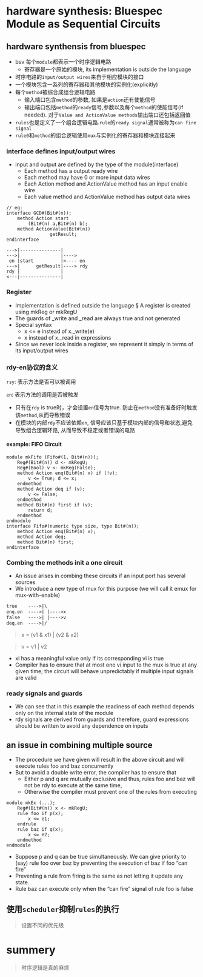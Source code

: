 # hardware synthesis: Bluespec Module as Sequential Circuits
## hardware synthensis from bluespec
- bsv 每个`module`都表示一个时序逻辑电路
    - 寄存器是一个原始的模块, its implementation is outside the language
- 时序电路的`input/output wires`来自于相应模块的接口
- 一个模块包含一系列的寄存器和其他模块的实例化(explicitly)
- 每个`method`被综合成组合逻辑电路
    - 输入端口包含`method`的参数, 如果是`action`还有使能信号
    - 输出端口包括`method`的`ready`信号,参数以及每个`method`的使能信号(if needed). 对于`Value and ActionValue methods`输出端口还包括返回值
- `rules`也是定义了一个组合逻辑电路.`rule`的`ready signal`通常被称为`can fire signal`
- `rule0`和`method`的组合逻辑使用`mux`与实例化的寄存器和模块连接起来
### interface defines input/output wires
- input and output are defined by the type of the module(interface)
    - Each method has a output ready wire
    - Each method may have 0 or more input data wires
    - Each Action method and ActionValue method has an input enable wire
    - Each value method and ActionValue method has output data wires
```bsv
// eg:
interface GCD#(Bit#(n));
    method Action start
        (Bit#(n) a,Bit#(n) b);
    method ActionValue(Bit#(n))
                getResult;
endinterface
```
```
--->|---------------|
--->|               |---->
 en |start          |<---- en
--->|      getResult|----> rdy
rdy |               |
<---|---------------|
```
### Register
- Implementation is defined outside the language
§ A register is created using mkReg or mkRegU
- The guards of _write and _read are always true and not
generated
- Special syntax
    - x <= e instead of x._write(e)
    - x instead of x._read in expressions
- Since we never look inside a register, we represent it
simply in terms of its input/output wires
### rdy-en协议的含义
`rsy`: 表示方法是否可以被调用

`en`: 表示方法的调用是否被触发
- 只有在`rdy` is true时，才会设置`en`信号为true. 防止在`method`没有准备好时触发该`method`,从而导致错误
- 在模块的内部`rdy`不应该依赖`en`, 信号应该只基于模块内部的信号和状态,避免导致组合逻辑环路, 从而导致不稳定或者错误的电路
#### example: FIFO Circuit
```
module mkFifo (Fifo#(1, Bit#(n)));
    Reg#(Bit#(n)) d <- mkRegU;
    Reg#(Bool) v <- mkReg(False);
    method Action enq(Bit#(n) x) if (!v);
        v <= True; d <= x;
    endmethod
    method Action deq if (v);
        v <= False;
    endmethod
    method Bit#(n) first if (v);
        return d;
    endmethod
endmodule
interface Fifo#(numeric type size, type Bit#(n));
    method Action enq(Bit#(n) x);
    method Action deq;
    method Bit#(n) first;
endinterface
```
### Combing the methods init a one circuit
- An issue arises in combing these circuits if an input
port has several sources
- We introduce a new type of mux for this purpose
(we will call it emux for mux-with-enable)
```txt
true    ---->|\ 
enq.en  ---->| |---->x 
false   ---->| |---->v
deq.en  ---->|/
```
> x = (v1 & x1) | (v2 & x2)

> v = v1 | v2 
- xi has a meaningful value only if its corresponding vi is true
- Compiler has to ensure that at most one vi input to the mux
is true at any given time; the circuit will behave unpredictably
if multiple input signals are valid
### ready signals and guards
- We can see that in this example the readiness of each method depends only on the internal state of the module
- rdy signals are derived from guards and therefore, guard
expressions should be written to avoid any dependence on inputs
## an issue in combining multiple source
- The procedure we have given will result in the above circuit
and will execute rules foo and baz concurrently
- But to avoid a double write error, the compiler has to ensure
that
    - Either p and q are mutually exclusive and thus, rules foo and baz will not be rdy to execute at the same time,
    - Otherwise the compiler must prevent one of the rules from executing
```
module mkEx (...);
    Reg#(Bit#(n)) x <- mkRegU;
    rule foo if p(x);
        x <= e1;
    endrule
    rule baz if q(x);
        x <= e2;
    endmethod
endmodule
```
- Suppose p and q can be true simultaneously. We can give
priority to (say) rule foo over baz by preventing the execution
of baz if foo “can fire”
- Preventing a rule from firing is the same as not letting it
update any state.
- Rule baz can execute only when the “can fire” signal of rule foo is false
## 使用`scheduler`抑制`rules`的执行
> 设置不同的优先级
# summery
> 时序逻辑是真的麻烦
